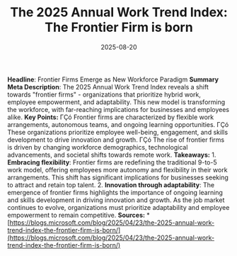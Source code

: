 ﻿---
title: 'The 2025 Annual Work Trend Index: The Frontier Firm is born'
date: '2025-08-20'
category: Markets
summary: ''
slug: the 2025 annual work trend index the frontier firm is born
source_urls:
- https://blogs.microsoft.com/blog/2025/04/23/the-2025-annual-work-trend-index-the-frontier-firm-is-born/
seo:
  title: 'The 2025 Annual Work Trend Index: The Frontier Firm is born | Hash n Hedge'
  description: ''
  keywords:
  - news
  - markets
  - brief
---

**Headline**: Frontier Firms Emerge as New Workforce Paradigm  **Summary Meta Description**: The 2025 Annual Work Trend Index reveals a shift towards "frontier firms" - organizations that prioritize hybrid work, employee empowerment, and adaptability. This new model is transforming the workforce, with far-reaching implications for businesses and employees alike.  **Key Points:**  ΓÇó Frontier firms are characterized by flexible work arrangements, autonomous teams, and ongoing learning opportunities. ΓÇó These organizations prioritize employee well-being, engagement, and skills development to drive innovation and growth. ΓÇó The rise of frontier firms is driven by changing workforce demographics, technological advancements, and societal shifts towards remote work.  **Takeaways:**  1. **Embracing flexibility**: Frontier firms are redefining the traditional 9-to-5 work model, offering employees more autonomy and flexibility in their work arrangements. This shift has significant implications for businesses seeking to attract and retain top talent. 2. **Innovation through adaptability**: The emergence of frontier firms highlights the importance of ongoing learning and skills development in driving innovation and growth. As the job market continues to evolve, organizations must prioritize adaptability and employee empowerment to remain competitive.  **Sources:**  * [https://blogs.microsoft.com/blog/2025/04/23/the-2025-annual-work-trend-index-the-frontier-firm-is-born/](https://blogs.microsoft.com/blog/2025/04/23/the-2025-annual-work-trend-index-the-frontier-firm-is-born/) 

